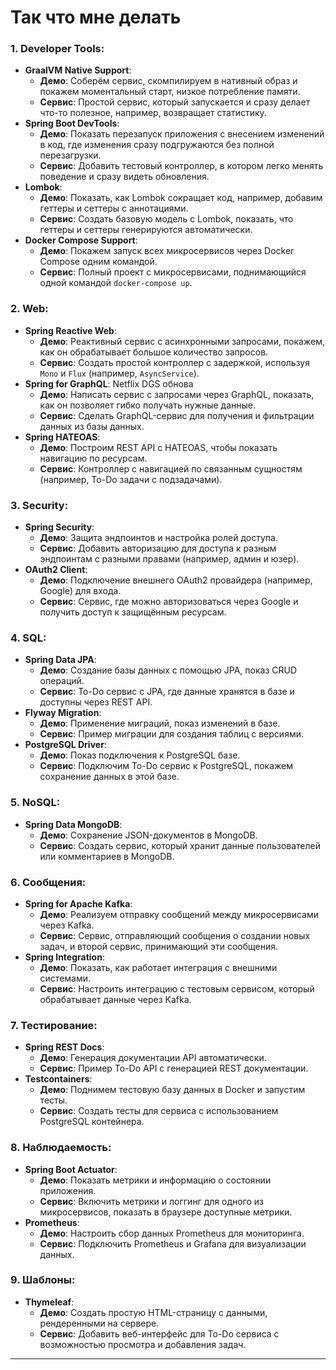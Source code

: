 # Так что мне делать

### 1. **Developer Tools**:
   - **GraalVM Native Support**:
     - **Демо**: Соберём сервис, скомпилируем в нативный образ и покажем моментальный старт, низкое потребление памяти.
     - **Сервис**: Простой сервис, который запускается и сразу делает что-то полезное, например, возвращает статистику.
   - **Spring Boot DevTools**:
     - **Демо**: Показать перезапуск приложения с внесением изменений в код, где изменения сразу подгружаются без полной перезагрузки.
     - **Сервис**: Добавить тестовый контроллер, в котором легко менять поведение и сразу видеть обновления.
   - **Lombok**:
     - **Демо**: Показать, как Lombok сокращает код, например, добавим геттеры и сеттеры с аннотациями.
     - **Сервис**: Создать базовую модель с Lombok, показать, что геттеры и сеттеры генерируются автоматически.
   - **Docker Compose Support**:
     - **Демо**: Покажем запуск всех микросервисов через Docker Compose одним командой.
     - **Сервис**: Полный проект с микросервисами, поднимающийся одной командой `docker-compose up`.

### 2. **Web**:
   - **Spring Reactive Web**:
     - **Демо**: Реактивный сервис с асинхронными запросами, покажем, как он обрабатывает большое количество запросов.
     - **Сервис**: Создать простой контроллер с задержкой, используя `Mono` и `Flux` (например, `AsyncService`).
   - **Spring for GraphQL**: Netflix DGS обнова
     - **Демо**: Написать сервис с запросами через GraphQL, показать, как он позволяет гибко получать нужные данные.
     - **Сервис**: Сделать GraphQL-сервис для получения и фильтрации данных из базы данных.
   - **Spring HATEOAS**:
     - **Демо**: Построим REST API с HATEOAS, чтобы показать навигацию по ресурсам.
     - **Сервис**: Контроллер с навигацией по связанным сущностям (например, To-Do задачи с подзадачами).

### 3. **Security**:
   - **Spring Security**:
     - **Демо**: Защита эндпоинтов и настройка ролей доступа.
     - **Сервис**: Добавить авторизацию для доступа к разным эндпоинтам с разными правами (например, админ и юзер).
   - **OAuth2 Client**:
     - **Демо**: Подключение внешнего OAuth2 провайдера (например, Google) для входа.
     - **Сервис**: Сервис, где можно авторизоваться через Google и получить доступ к защищённым ресурсам.

### 4. **SQL**:
   - **Spring Data JPA**:
     - **Демо**: Создание базы данных с помощью JPA, показ CRUD операций.
     - **Сервис**: To-Do сервис с JPA, где данные хранятся в базе и доступны через REST API.
   - **Flyway Migration**:
     - **Демо**: Применение миграций, показ изменений в базе.
     - **Сервис**: Пример миграции для создания таблиц с версиями.
   - **PostgreSQL Driver**:
     - **Демо**: Показ подключения к PostgreSQL базе.
     - **Сервис**: Подключим To-Do сервис к PostgreSQL, покажем сохранение данных в этой базе.

### 5. **NoSQL**:
   - **Spring Data MongoDB**:
     - **Демо**: Сохранение JSON-документов в MongoDB.
     - **Сервис**: Создать сервис, который хранит данные пользователей или комментариев в MongoDB.

### 6. **Сообщения**:
   - **Spring for Apache Kafka**:
     - **Демо**: Реализуем отправку сообщений между микросервисами через Kafka.
     - **Сервис**: Сервис, отправляющий сообщения о создании новых задач, и второй сервис, принимающий эти сообщения.
   - **Spring Integration**:
     - **Демо**: Показать, как работает интеграция с внешними системами.
     - **Сервис**: Настроить интеграцию с тестовым сервисом, который обрабатывает данные через Kafka.

### 7. **Тестирование**:
   - **Spring REST Docs**:
     - **Демо**: Генерация документации API автоматически.
     - **Сервис**: Пример To-Do API с генерацией REST документации.
   - **Testcontainers**:
     - **Демо**: Поднимем тестовую базу данных в Docker и запустим тесты.
     - **Сервис**: Создать тесты для сервиса с использованием PostgreSQL контейнера.

### 8. **Наблюдаемость**:
   - **Spring Boot Actuator**:
     - **Демо**: Показать метрики и информацию о состоянии приложения.
     - **Сервис**: Включить метрики и логгинг для одного из микросервисов, показать в браузере доступные метрики.
   - **Prometheus**:
     - **Демо**: Настроить сбор данных Prometheus для мониторинга.
     - **Сервис**: Подключить Prometheus и Grafana для визуализации данных.

### 9. **Шаблоны**:
   - **Thymeleaf**:
     - **Демо**: Создать простую HTML-страницу с данными, рендеренными на сервере.
     - **Сервис**: Добавить веб-интерфейс для To-Do сервиса с возможностью просмотра и добавления задач.

---

